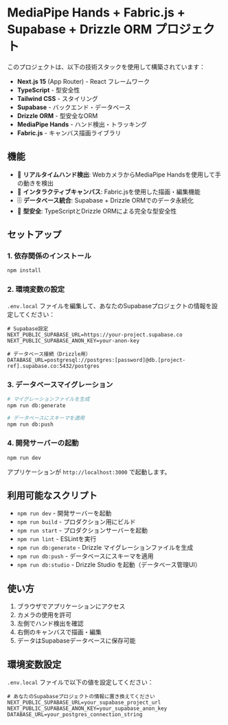 # MediaPipe Hands + Fabric.js + Supabase + Drizzle ORM プロジェクト

このプロジェクトは、以下の技術スタックを使用して構築されています：

- **Next.js 15** (App Router) - React フレームワーク
- **TypeScript** - 型安全性
- **Tailwind CSS** - スタイリング
- **Supabase** - バックエンド・データベース
- **Drizzle ORM** - 型安全なORM
- **MediaPipe Hands** - ハンド検出・トラッキング
- **Fabric.js** - キャンバス描画ライブラリ

## 機能

- 📱 **リアルタイムハンド検出**: WebカメラからMediaPipe Handsを使用して手の動きを検出
- 🎨 **インタラクティブキャンバス**: Fabric.jsを使用した描画・編集機能
- 🗄️ **データベース統合**: Supabase + Drizzle ORMでのデータ永続化
- 🎯 **型安全**: TypeScriptとDrizzle ORMによる完全な型安全性

## セットアップ

### 1. 依存関係のインストール

```bash
npm install
```

### 2. 環境変数の設定

`.env.local` ファイルを編集して、あなたのSupabaseプロジェクトの情報を設定してください：

```env
# Supabase設定
NEXT_PUBLIC_SUPABASE_URL=https://your-project.supabase.co
NEXT_PUBLIC_SUPABASE_ANON_KEY=your-anon-key

# データベース接続（Drizzle用）
DATABASE_URL=postgresql://postgres:[password]@db.[project-ref].supabase.co:5432/postgres
```

### 3. データベースマイグレーション

```bash
# マイグレーションファイルを生成
npm run db:generate

# データベースにスキーマを適用
npm run db:push
```

### 4. 開発サーバーの起動

```bash
npm run dev
```

アプリケーションが `http://localhost:3000` で起動します。

## 利用可能なスクリプト

- `npm run dev` - 開発サーバーを起動
- `npm run build` - プロダクション用にビルド
- `npm run start` - プロダクションサーバーを起動
- `npm run lint` - ESLintを実行
- `npm run db:generate` - Drizzle マイグレーションファイルを生成
- `npm run db:push` - データベースにスキーマを適用
- `npm run db:studio` - Drizzle Studio を起動（データベース管理UI）

## 使い方

1. ブラウザでアプリケーションにアクセス
2. カメラの使用を許可
3. 左側でハンド検出を確認
4. 右側のキャンバスで描画・編集
5. データはSupabaseデータベースに保存可能

## 環境変数設定

`.env.local` ファイルで以下の値を設定してください：

```env
# あなたのSupabaseプロジェクトの情報に置き換えてください
NEXT_PUBLIC_SUPABASE_URL=your_supabase_project_url
NEXT_PUBLIC_SUPABASE_ANON_KEY=your_supabase_anon_key
DATABASE_URL=your_postgres_connection_string
```
